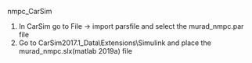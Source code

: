 nmpc_CarSim
 1. In CarSim go to File -> import parsfile and select the murad_nmpc.par file
 2. Go to CarSim2017.1_Data\Extensions\Simulink and place the murad_nmpc.slx(matlab 2019a) file
